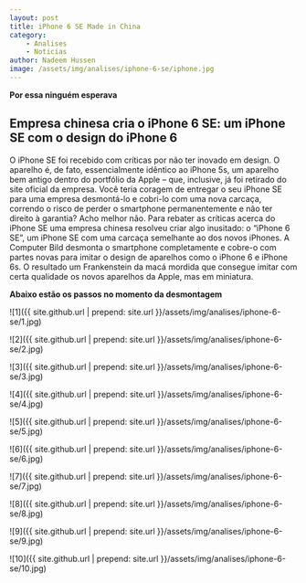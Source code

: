 ```yaml
---
layout: post
title: iPhone 6 SE Made in China
category:
    - Analises
    - Noticias
author: Nadeem Hussen
image: /assets/img/analises/iphone-6-se/iphone.jpg
---
```


<strong>Por essa ninguém esperava</strong>

## Empresa chinesa cria o iPhone 6 SE: um iPhone SE com o design do iPhone 6

O iPhone SE foi recebido com críticas por não ter inovado em design. 
O aparelho é, de fato, essencialmente idêntico ao iPhone 5s, um aparelho bem antigo dentro do portfólio da Apple – que, inclusive, já foi retirado do site oficial da empresa. 
Você teria coragem de entregar o seu iPhone SE para uma empresa desmontá-lo e cobri-lo com uma nova carcaça, correndo o risco de perder o smartphone permanentemente e não ter direito à garantia? 
Acho melhor não.
Para rebater as críticas acerca do iPhone SE uma empresa chinesa resolveu criar algo inusitado: o “iPhone 6 SE”, um iPhone SE com uma carcaça semelhante ao dos novos iPhones. 
A Computer Bild desmonta o smartphone completamente e cobre-o com partes novas para imitar o design de aparelhos como o iPhone 6 e iPhone 6s.
O resultado um Frankenstein da macá mordida que consegue imitar com certa qualidade os novos aparelhos da Apple, mas em miniatura.

<b>Abaixo estão os passos no momento da desmontagem</b>

![1]({{ site.github.url | prepend: site.url }}/assets/img/analises/iphone-6-se/1.jpg)

![2]({{ site.github.url | prepend: site.url }}/assets/img/analises/iphone-6-se/2.jpg)

![3]({{ site.github.url | prepend: site.url }}/assets/img/analises/iphone-6-se/3.jpg)

![4]({{ site.github.url | prepend: site.url }}/assets/img/analises/iphone-6-se/4.jpg)

![5]({{ site.github.url | prepend: site.url }}/assets/img/analises/iphone-6-se/5.jpg)

![6]({{ site.github.url | prepend: site.url }}/assets/img/analises/iphone-6-se/6.jpg)

![7]({{ site.github.url | prepend: site.url }}/assets/img/analises/iphone-6-se/7.jpg)

![8]({{ site.github.url | prepend: site.url }}/assets/img/analises/iphone-6-se/8.jpg)

![9]({{ site.github.url | prepend: site.url }}/assets/img/analises/iphone-6-se/9.jpg)

![10]({{ site.github.url | prepend: site.url }}/assets/img/analises/iphone-6-se/10.jpg)